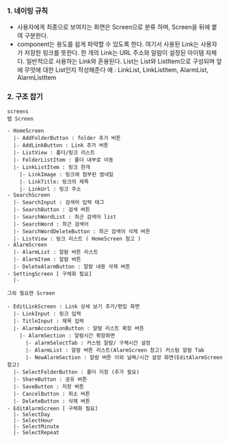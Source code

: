 ### 1. 네이밍 규칙

- 사용자에게 최종으로 보여지는 화면은 Screen으로 분류 하며, Screen을 뒤에 붙여 구분한다.
- component는 용도를 쉽게 파악할 수 있도록 한다.
  여기서 사용된 Link는 사용자가 저장한 링크를 뜻한다.
  한 개의 Link는 URL 주소와 알람이 설정된 아이템 자체다.
  일반적으로 사용하는 Link와 혼용된다.
  List는 List와 ListItem으로 구성되며 앞에 무엇에 대한 List인지 작성해준다
  예 : LinkList, LinkListItem, AlarmList, AlarmListItem

### 2. 구조 잡기

```
screens
탭 Screen

- HomeScreen
  |- AddFolderButton : folder 추가 버튼
  |- AddLinkButton : Link 추가 버튼
  |- ListView : 폴더/링크 리스트
  |- FolderListItem : 폴더 내부로 이동
  |- LinkListItem : 링크 한개
    |- LinkImage : 링크에 첨부된 썸네일
    |- LinkTitle: 링크의 제목
    |- LinkUrl : 링크 주소
- SearchScreen
  |- SearchInput : 검색어 입력 태그
  |- SearchButton : 검색 버튼
  |- SearchWordList : 최근 검색어 list
  |- SearchWord : 최근 검색어
  |- SearchWordDeleteButton : 최근 검색어 삭제 버튼
  |- ListView : 링크 리스트 ( HomeScreen 참고 )
- AlarmScreen
  |- AlarmList : 알람 버튼 리스트
  |- AlarmItem : 알람 버튼
  |- DeleteAlarmButton : 알람 내용 삭제 버튼
- SettingScreen [ 구체화 필요]
  |-

그외 필요한 Screen

- EditLinkScreen : Link 상세 보기 추가/편집 화면
  |- LinkInput : 링크 입력
  |- TitleInput : 제목 입력
  |- AlarmAccordionButton : 알람 리스트 확장 버튼
    |- AlarmSection : 알람시간 확장화면
      |- alarmSelectTab : 커스텀 알람/ 구체시간 설정
      |- AlarmList : 알람 버튼 리스트(AlarmScreen 참고) 커스텀 알람 Tab
      |- NewAlarmSection : 알람 버튼 이외 날짜/시간 설정 화면(EditAlarmScreen 참고)
  |- SelectFolderButton : 폴더 지정 (추가 필요)
  |- ShareButton : 공유 버튼
  |- SaveButton : 저장 버튼
  |- CancelButton : 취소 버튼
  |- DeleteButton : 삭제 버튼
- EditAlarmScreen [ 구체화 필요]
  |- SelectDay
  |- SelectHour
  |- SelectMinute
  |- SelectRepeat
```
